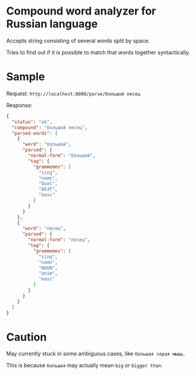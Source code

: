 # Compound word analyzer for Russian language
Accepts string consisting of several words split by space.

Tries to find out if it is possible to match that words together syntactically.

# Sample
Request: `http://localhost:8080/parse/большой песец`

Response:
```json
{
  "status": "ok",
  "compound": "большой песец",
  "parsed words": [
    {
      "word": "большой",
      "parsed": {
        "normal-form": "большой",
        "tag": {
          "grammemes": [
            "sing",
            "nomn",
            "Qual",
            "ADJF",
            "masc"
          ]
        }
      }
    },
    {
      "word": "песец",
      "parsed": {
        "normal-form": "песец",
        "tag": {
          "grammemes": [
            "sing",
            "nomn",
            "NOUN",
            "anim",
            "masc"
          ]
        }
      }
    }
  ]
}
```

# Caution

May currently stuck in some ambiguous cases, like `большая серая мышь`.

This is because `большая` may actually mean `big` or `bigger than`.
